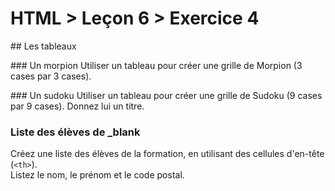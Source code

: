 # HTML > Leçon 6 > Exercice 4
## Les tableaux

### Un morpion
Utiliser un tableau pour créer une grille de Morpion (3 cases par 3 cases).

### Un sudoku
Utiliser un tableau pour créer une grille de Sudoku (9 cases par 9 cases).
Donnez lui un titre.

### Liste des élèves de \_blank
Créez une liste des élèves de la formation, en utilisant des cellules d'en-tête (`<th>`).  
Listez le nom, le prénom et le code postal.
